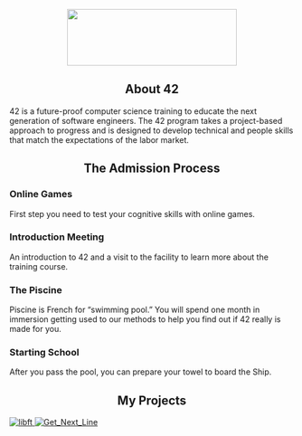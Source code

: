 <p align="center">
  <img width="300" height="100" src="https://miro.medium.com/max/1400/1*eliFAe2EAr55Oj_FuqB_yw.png">
</p>

<h2 align="center">About 42</h2>
<p> 42 is a future-proof computer science training to educate the next generation of software engineers. The 42 program takes a project-based approach to progress and is designed to develop technical and people skills that match the expectations of the labor market.</p>
<h2 align="center">The Admission Process</h2>
<h3>Online Games</h3>
<p1> First step you need to test your cognitive skills with online games.</p>
<h3>Introduction Meeting</h3>
<p1> An introduction to 42 and a visit to the facility to learn more about the training course.</p>
<h3>The Piscine</h3>
<p1> Piscine is French for “swimming pool.” You will spend one month in immersion getting used to our methods to help you find out if 42 really is made for you.</p>
<h3>Starting School</h3>
<p1> After you pass the pool, you can prepare your towel to board the Ship.</p>
<h2 align="center">My Projects</h2>
<a href ="https://github.com/caiomarostica/42-Shcool/tree/master/libft"><img src="https://game.42sp.org.br/static/assets/achievements/libftm.png" alt="libft"/>
<a href ="https://github.com/caiomarostica/42-Shcool/tree/master/get_next_line"><img src="https://game.42sp.org.br/static/assets/achievements/get_next_linem.png" alt="Get_Next_Line"/>
</a>
